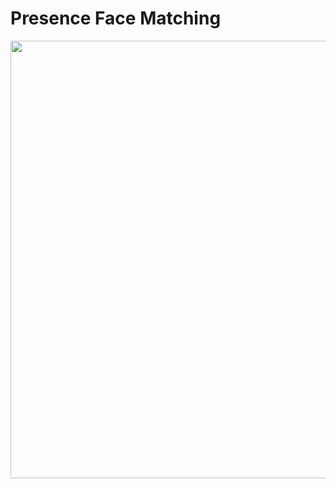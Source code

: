 # Presence Face Matching
<img src="https://github.com/salimsea/ispm-project-minor/assets/49223890/71f5329d-4409-47a2-a15e-9ee84cd7f707" width="700" />
